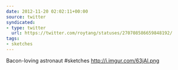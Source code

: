 ```yaml
---
date: 2012-11-20 02:02:11+00:00
source: twitter
syndicated:
- type: twitter
  url: https://twitter.com/roytang/statuses/270708586659848192/
tags:
- sketches
---
```


Bacon-loving astronaut #sketches  http://i.imgur.com/63jAl.png